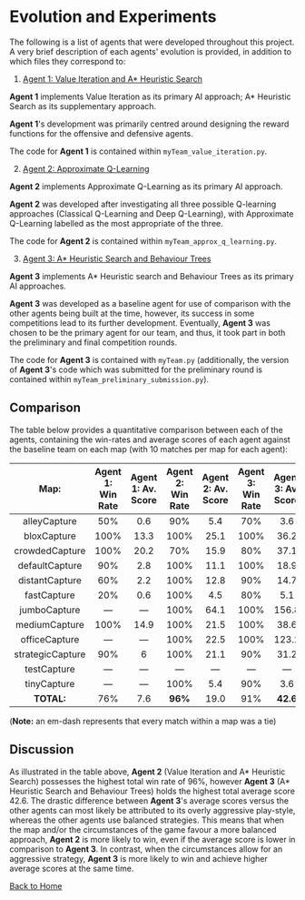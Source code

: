 # Evolution and Experiments

The following is a list of agents that were developed throughout this project. A very brief description of each agents' evolution is provided, in addition to which files they correspond to:

1. [Agent 1: Value Iteration and A\* Heuristic Search](Agent-One)

**Agent 1** implements Value Iteration as its primary AI approach; A\* Heuristic Search as its supplementary approach.

**Agent 1**'s development was primarily centred around designing the reward functions for the offensive and defensive agents.

The code for **Agent 1** is contained within `myTeam_value_iteration.py`.

2. [Agent 2: Approximate Q-Learning](Agent-Two)

**Agent 2** implements Approximate Q-Learning as its primary AI approach.

**Agent 2** was developed after investigating all three possible Q-learning approaches (Classical Q-Learning and Deep Q-Learning), with Approximate Q-Learning labelled as the most appropriate of the three.

The code for **Agent 2** is contained within `myTeam_approx_q_learning.py`.

3. [Agent 3: A* Heuristic Search and Behaviour Trees](Agent-Three)

**Agent 3** implements A\* Heuristic search and Behaviour Trees as its primary AI approaches.

**Agent 3** was developed as a baseline agent for use of comparison with the other agents being built at the time, however, its success in some competitions lead to its further development. Eventually, **Agent 3** was chosen to be the primary agent for our team, and thus, it took part in both the preliminary and final competition rounds.

The code for **Agent 3** is contained with `myTeam.py` (additionally, the version of **Agent 3**'s code which was submitted for the preliminary round is contained within `myTeam_preliminary_submission.py`).

## Comparison

The table below provides a quantitative comparison between each of the agents, containing the win-rates and average scores of each agent against the baseline team on each map (with 10 matches per map for each agent):

|       Map:       | Agent 1: Win Rate | Agent 1: Av. Score | Agent 2: Win Rate | Agent 2: Av. Score | Agent 3: Win Rate | Agent 3: Av. Score |
| :--------------: | :---------------: | :----------------: | :---------------: | :----------------: | :---------------: | :----------------: |
|   alleyCapture   |        50%        |        0.6         |        90%        |        5.4         |        70%        |        3.6         |
|   bloxCapture    |       100%        |        13.3        |       100%        |        25.1        |       100%        |        36.2        |
|  crowdedCapture  |       100%        |        20.2        |        70%        |        15.9        |        80%        |        37.1        |
|  defaultCapture  |        90%        |        2.8         |       100%        |        11.1        |       100%        |        18.9        |
|  distantCapture  |        60%        |        2.2         |       100%        |        12.8        |        90%        |        14.7        |
|   fastCapture    |        20%        |        0.6         |       100%        |        4.5         |        80%        |        5.1         |
|   jumboCapture   |         —         |         —          |       100%        |        64.1        |       100%        |       156.8        |
|  mediumCapture   |       100%        |        14.9        |       100%        |        21.5        |       100%        |        38.6        |
|  officeCapture   |         —         |         —          |       100%        |        22.5        |       100%        |       123.2        |
| strategicCapture |        90%        |         6          |       100%        |        21.1        |        90%        |        31.2        |
|   testCapture    |         —         |         —          |         —         |         —          |         —         |         —          |
|   tinyCapture    |         —         |         —          |       100%        |        5.4         |        90%        |        3.6         |
|    **TOTAL:**    |        76%        |        7.6         |      **96%**      |        19.0        |        91%        |      **42.6**      |

(**Note:** an em-dash represents that every match within a map was a tie)

## Discussion

As illustrated in the table above, **Agent 2** (Value Iteration and A\* Heuristic Search) possesses the highest total win rate of 96%, however **Agent 3** (A* Heuristic Search and Behaviour Trees) holds the highest total average score 42.6. The drastic difference between **Agent 3**'s average scores versus the other agents can most likely be attributed to its overly aggressive play-style, whereas the other agents use balanced strategies. This means that when the map and/or the circumstances of the game favour a more balanced approach, **Agent 2** is more likely to win, even if the average score is lower in comparison to **Agent 3**. In contrast, when the circumstances allow for an aggressive strategy, **Agent 3** is more likely to win and achieve higher average scores at the same time.

[Back to Home](Home)